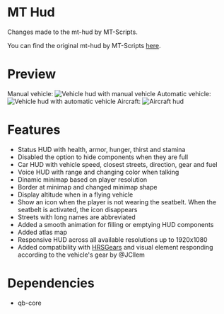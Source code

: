 # MT Hud
Changes made to the mt-hud by MT-Scripts.

You can find the original mt-hud by MT-Scripts [here](https://github.com/MT-Scripts/mt-hud).

# Preview
Manual vehicle:
![Vehicle hud with manual vehicle](https://i.imgur.com/1E7RtuZ.png)
Automatic vehicle:
![Vehicle hud with automatic vehicle](https://i.imgur.com/snp2ZP7.png)
Aircraft:
![Aircraft hud](https://i.imgur.com/f0sczRN.png)


# Features
- Status HUD with health, armor, hunger, thirst and stamina
- Disabled the option to hide components when they are full
- Car HUD with vehicle speed, closest streets, direction, gear and fuel
- Voice HUD with range and changing color when talking
- Dinamic minimap based on player resolution
- Border at minimap and changed minimap shape
- Display altitude when in a flying vehicle
- Show an icon when the player is not wearing the seatbelt. When the seatbelt is activated, the icon disappears
- Streets with long names are abbreviated
- Added a smooth animation for filling or emptying HUD components
- Added atlas map
- Responsive HUD across all available resolutions up to 1920x1080
- Added compatibility with [HRSGears](https://github.com/HugoSimoes12345/HRSGears) and visual element responding according to the vehicle's gear by @JCllem

# Dependencies
- qb-core
